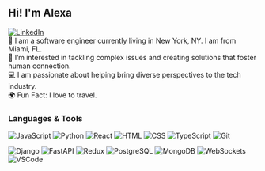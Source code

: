 ## Hi! I'm Alexa
[![LinkedIn](https://img.shields.io/badge/LinkedIn-0077B5?style=for-the-badge&logo=linkedin&logoColor=white)](https://www.linkedin.com/in/alexa-randolph/)
<br>
🗽 I am a software engineer currently living in New York, NY. I am from Miami, FL.
<br>
🧠 I’m interested in tackling complex issues and creating solutions that foster human connection.
<br>
💻 I am passionate about helping bring diverse perspectives to the tech industry.
<br>
🌍 Fun Fact: I love to travel.

### Languages & Tools

![JavaScript](https://img.shields.io/badge/JavaScript-F7DF1E?style=plastic&logo=javascript&logoColor=black)
![Python](https://img.shields.io/badge/Python-3776AB?style=plastic&logo=python&logoColor=white)
![React](https://img.shields.io/badge/React%20-%2320232a.svg?style=plastic&logo=react&logoColor=%2361DAFB)
![HTML](https://img.shields.io/badge/HTML5-E34F26?style=plastic&logo=html5&logoColor=white)
![CSS](https://img.shields.io/badge/CSS3-1572B6?style=plastic&logo=css3&logoColor=white)
![TypeScript](https://img.shields.io/badge/TypeScript%20-%23C21325.svg?style=plastic&logo=TypeScript&logoColor=white)
![Git](https://img.shields.io/badge/Git%20-%23F05033.svg?style=plastic&logo=git&logoColor=white)


![Django](https://img.shields.io/badge/Django%20-%2343853D.svg?style=plastic&logo=django.js&logoColor=white)
![FastAPI](https://img.shields.io/badge/FastAPI%20-%23404d59.svg?style=plastic)
![Redux](https://img.shields.io/badge/Redux-%2300f.svg?style=plastic&logo=Redux&logoColor=white)
![PostgreSQL](https://img.shields.io/badge/PostgreSQL-%23316192.svg??style=plastic&logo=postgresql&logoColor=white)
![MongoDB](https://img.shields.io/badge/MongoDB-%234ea94b.svg??style=plastic&logo=mongodb&logoColor=white)
![WebSockets](https://img.shields.io/badge/WebSockets%20-%238DD6F9.svg?style=plastic&logo=WebSockets&logoColor=black)
![VSCode](https://img.shields.io/badge/VS%20Code%20-%23007ACC.svg?style=plastic&logo=visual-studio-code&logoColor=white)
